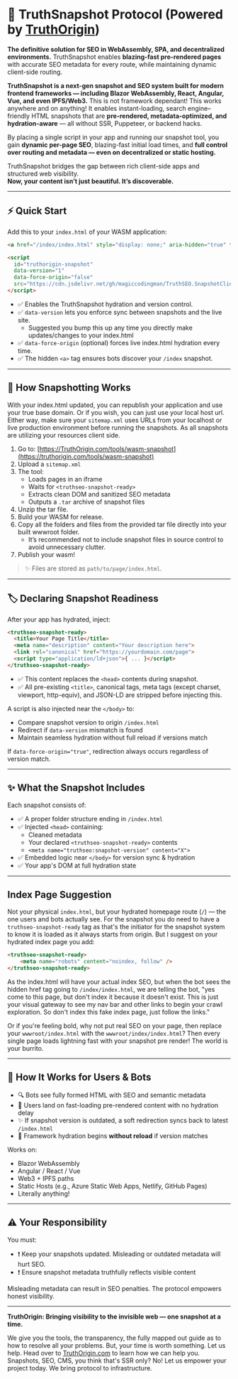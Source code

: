 # 📖 TruthSnapshot Protocol (Powered by [TruthOrigin](https://truthorigin.com))

**The definitive solution for SEO in WebAssembly, SPA, and decentralized environments.**
TruthSnapshot enables **blazing-fast pre-rendered pages** with accurate SEO metadata for every route, while maintaining dynamic client-side routing.

**TruthSnapshot is a next-gen snapshot and SEO system built for modern frontend frameworks — including Blazor WebAssembly, React, Angular, Vue, and even IPFS/Web3.** This is not framework dependant! This works anywhere and on anything!
It enables instant-loading, search engine–friendly HTML snapshots that are **pre-rendered, metadata-optimized, and hydration-aware** — all without SSR, Puppeteer, or backend hacks.

By placing a single script in your app and running our snapshot tool, you gain **dynamic per-page SEO**, blazing-fast initial load times, and **full control over routing and metadata — even on decentralized or static hosting.**

TruthSnapshot bridges the gap between rich client-side apps and structured web visibility.  
**Now, your content isn’t just beautiful. It’s discoverable.**

---

## ⚡ Quick Start

Add this to your `index.html` of your WASM application:

```html
<a href="/index/index.html" style="display: none;" aria-hidden="true" tabindex="-1">Bot Gateway</a>

<script
  id="truthorigin-snapshot"
  data-version="1"
  data-force-origin="false"
  src="https://cdn.jsdelivr.net/gh/magiccodingman/TruthSEO.SnapshotClient@main/truthseo-snapshot.js">
</script>
```
* ✅ Enables the TruthSnapshot hydration and version control.
* ✅ `data-version` lets you enforce sync between snapshots and the live site.
  - Suggested you bump this up any time you directly make updates/changes to your index.html
* ✅ `data-force-origin` (optional) forces live index.html hydration every time.
* ✅ The hidden `<a>` tag ensures bots discover your `/index` snapshot.

---

## 🧬 How Snapshotting Works

With your index.html updated, you can republish your application and use your true base domain. Or if you wish, you can just use your local host url. Either way, make sure your `sitemap.xml` uses URLs from your localhost or live production environment before running the snapshots. As all snapshots are utilizing your resources client side.
1. Go to: [https://TruthOrigin.com/tools/wasm-snapshot](https://truthorigin.com/tools/wasm-snapshot)
2. Upload a `sitemap.xml`
3. The tool:
   - Loads pages in an iframe
   - Waits for `<truthseo-snapshot-ready>`
   - Extracts clean DOM and sanitized SEO metadata
   - Outputs a `.tar` archive of snapshot files
4. Unzip the tar file.
5. Build your WASM for release.
6. Copy all the folders and files from the provided tar file directly into your built wwwroot folder.
   - It’s recommended not to include snapshot files in source control to avoid unnecessary clutter.
7. Publish your wasm!

> ✨ Files are stored as `path/to/page/index.html`.

---

## 🏷️ Declaring Snapshot Readiness

After your app has hydrated, inject:

```html
<truthseo-snapshot-ready>
  <title>Your Page Title</title>
  <meta name="description" content="Your description here">
  <link rel="canonical" href="https://yourdomain.com/page">
  <script type="application/ld+json">{ ... }</script>
</truthseo-snapshot-ready>
```

* ✅ This content replaces the `<head>` contents during snapshot.
* ✅ All pre-existing `<title>`, canonical tags, meta tags (except charset, viewport, http-equiv), and JSON-LD are stripped before injecting this.

A script is also injected near the `</body>` to:
- Compare snapshot version to origin `/index.html`
- Redirect if `data-version` mismatch is found
- Maintain seamless hydration without full reload if versions match

If `data-force-origin="true"`, redirection always occurs regardless of version match.

---

## ✨ What the Snapshot Includes

Each snapshot consists of:
- ✅ A proper folder structure ending in `/index.html`
- ✅ Injected `<head>` containing:
  - Cleaned metadata
  - Your declared `<truthseo-snapshot-ready>` contents
  - `<meta name="truthseo:snapshot-version" content="X">`
- ✅ Embedded logic near `</body>` for version sync & hydration
- ✅ Your app's DOM at full hydration state

---

## Index Page Suggestion

Not your physical `index.html`, but your hydrated homepage route (`/`) — the one users and bots actually see. For the snapshot you do need to have a `truthseo-snapshot-ready` tag as that's the initiator for the snapshot system to know it is loaded as it always starts from origin. But I suggest on your hydrated index page you add:
```html
<truthseo-snapshot-ready>
    <meta name="robots" content="noindex, follow" />
</truthseo-snapshot-ready>
```

As the index.html will have your actual index SEO, but when the bot sees the hidden href tag going to `/index/index.html`, we are telling the bot, "yes come to this page, but don't index it because it doesn't exist. This is just your visual gateway to see my nav bar and other links to begin your crawl exploration. So don't index this fake index page, just follow the links."

Or if you're feeling bold, why not put real SEO on your page, then replace your `wwwroot/index.html` with the `wwwroot/index/index.html`? Then every single page loads lightning fast with your snapshot pre render! The world is your burrito.

---

## 🧐 How It Works for Users & Bots

- 🔍 Bots see fully formed HTML with SEO and semantic metadata
- 👤 Users land on fast-loading pre-rendered content with no hydration delay
- ✨ If snapshot version is outdated, a soft redirection syncs back to latest `/index.html`
- 🚀 Framework hydration begins **without reload** if version matches

Works on:
- Blazor WebAssembly
- Angular / React / Vue
- Web3 + IPFS paths
- Static Hosts (e.g., Azure Static Web Apps, Netlify, GitHub Pages)
- Literally anything!

---

## ⚠️ Your Responsibility

You must:
- ❗ Keep your snapshots updated. Misleading or outdated metadata will hurt SEO.
- ❗ Ensure snapshot metadata truthfully reflects visible content

Misleading metadata can result in SEO penalties. The protocol empowers honest visibility.

---

**TruthOrigin: Bringing visibility to the invisible web — one snapshot at a time.**

We give you the tools, the transparency, the fully mapped out guide as to how to resolve all your problems. But, your time is worth something. Let us help. Head over to [TruthOrigin.com](https://truthorigin.com) to learn how we can help you. Snapshots, SEO, CMS, you think that's SSR only? No! Let us empower your project today. We bring protocol to infrastructure.
